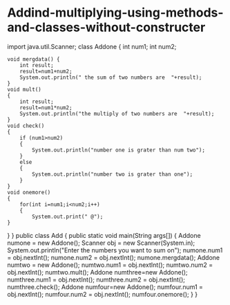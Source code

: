 # Addind-multiplying-using-methods-and-classes-without-constructer

import java.util.Scanner;
class Addone {
    int num1;
    int num2;

    void mergdata() {
        int result;
        result=num1+num2;
        System.out.println(" the sum of two numbers are  "+result);
    }
    void mult()
    {
        int result;
        result=num1*num2;
        System.out.println("the multiply of two numbers are  "+result);
    }
    void check()
    {
        if (num1>num2)
        {
            System.out.println("number one is grater than num two");
        }
        else
        {
            System.out.println("number two is grater than one");
        }
    }
    void onemore()
    {
        for(int i=num1;i<num2;i++)
        {
            System.out.print(" @");
    }
}
}
public class Add {
    public static void main(String args[]) {
        Addone numone = new Addone();
        Scanner obj = new Scanner(System.in);
        System.out.println("Enter the numbers you want to sum on");
        numone.num1 = obj.nextInt();
        numone.num2 = obj.nextInt();
        numone.mergdata();
        Addone numtwo = new Addone();
        numtwo.num1 = obj.nextInt();
        numtwo.num2 = obj.nextInt();
        numtwo.mult();
        Addone numthree=new Addone();
        numthree.num1 = obj.nextInt();
        numthree.num2 = obj.nextInt();
        numthree.check();
        Addone numfour=new Addone();
        numfour.num1 = obj.nextInt();
        numfour.num2 = obj.nextInt();
        numfour.onemore();
    }
}

